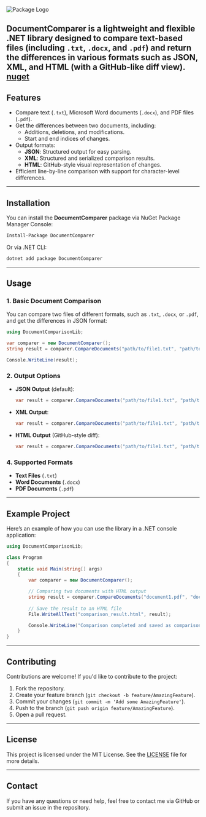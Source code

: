 ![Package Logo](https://github.com/SamoProgrammer/DocumentComparer/blob/main/DocumentComparerLogo.webp)

**DocumentComparer** is a lightweight and flexible .NET library designed to compare text-based files (including `.txt`, `.docx`, and `.pdf`) and return the differences in various formats such as JSON, XML, and HTML (with a GitHub-like diff view). 
[nuget](https://www.nuget.org/packages/DocumentComparer/)
---

## **Features**
- Compare text (`.txt`), Microsoft Word documents (`.docx`), and PDF files (`.pdf`).
- Get the differences between two documents, including:
  - Additions, deletions, and modifications.
  - Start and end indices of changes.
- Output formats:
  - **JSON**: Structured output for easy parsing.
  - **XML**: Structured and serialized comparison results.
  - **HTML**: GitHub-style visual representation of changes.
- Efficient line-by-line comparison with support for character-level differences.

---

## **Installation**

You can install the **DocumentComparer** package via NuGet Package Manager Console:

```bash
Install-Package DocumentComparer
```

Or via .NET CLI:

```bash
dotnet add package DocumentComparer
```

---

## **Usage**

### **1. Basic Document Comparison**

You can compare two files of different formats, such as `.txt`, `.docx`, or `.pdf`, and get the differences in JSON format:

```csharp
using DocumentComparisonLib;

var comparer = new DocumentComparer();
string result = comparer.CompareDocuments("path/to/file1.txt", "path/to/file2.docx", "json");

Console.WriteLine(result);
```

### **2. Output Options**

- **JSON Output** (default):
  ```csharp
  var result = comparer.CompareDocuments("path/to/file1.txt", "path/to/file2.pdf", "json");
  ```
  
- **XML Output**:
  ```csharp
  var result = comparer.CompareDocuments("path/to/file1.txt", "path/to/file2.pdf", "xml");
  ```
  
- **HTML Output** (GitHub-style diff):
  ```csharp
  var result = comparer.CompareDocuments("path/to/file1.txt", "path/to/file2.pdf", "html");
  ```


### **4. Supported Formats**
- **Text Files** (`.txt`)
- **Word Documents** (`.docx`)
- **PDF Documents** (`.pdf`)

---

## **Example Project**

Here’s an example of how you can use the library in a .NET console application:

```csharp
using DocumentComparisonLib;

class Program
{
    static void Main(string[] args)
    {
        var comparer = new DocumentComparer();

        // Comparing two documents with HTML output
        string result = comparer.CompareDocuments("document1.pdf", "document2.docx", "html");
        
        // Save the result to an HTML file
        File.WriteAllText("comparison_result.html", result);

        Console.WriteLine("Comparison completed and saved as comparison_result.html");
    }
}
```

---

## **Contributing**

Contributions are welcome! If you'd like to contribute to the project:

1. Fork the repository.
2. Create your feature branch (`git checkout -b feature/AmazingFeature`).
3. Commit your changes (`git commit -m 'Add some AmazingFeature'`).
4. Push to the branch (`git push origin feature/AmazingFeature`).
5. Open a pull request.

---

## **License**

This project is licensed under the MIT License. See the [LICENSE](LICENSE) file for more details.

---

## **Contact**

If you have any questions or need help, feel free to contact me via GitHub or submit an issue in the repository.
